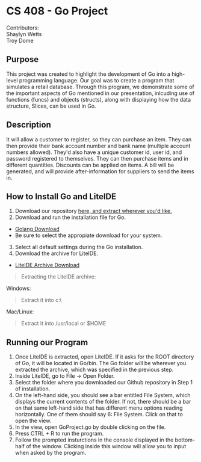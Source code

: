 # CS 408 - Go Project
Contributors:   
Shaylyn Wetts   
Troy Dome   

## Purpose   
This project was created to highlight the development of Go into a high-level programming language. Our goal was to create a program that simulates a retail database. Through this program, we demonstrate some of the important aspects of Go mentioned in our presentation, inlcuding use of functions (funcs) and objects (structs), along with displaying how the data structure, Slices, can be used in Go.   
   
## Description   
It will allow a customer to register, so they can purchase an item. They can then provide their bank account number and bank name (multiple account numbers allowed). They'd also have a unique customer id, user id, and password registered to themselves. They can then purchase items and in different quantities. Discounts can be applied on items. A bill will be generated, and will provide after-information for suppliers to send the items in.   

## How to Install Go and LiteIDE   
1. Download our repository [here, and extract wherever you'd like.](https://github.com/tddome/GoProject/archive/master.zip)   
2. Download and run the installation file for Go.
  * [Golang Download](https://golang.org/dl/)   
  * Be sure to select the appropiate download for your system.   
3. Select all default settings during the Go installation.       
4. Download the archive for LiteIDE.   
  * [LiteIDE Archive Download](https://sourceforge.net/projects/liteide/files/)   

> Extracting the LiteIDE archive:

Windows:   

> Extract it into c:\

Mac/Linux:   

> Extract it into /usr/local or $HOME   

## Running our Program   
1. Once LiteIDE is extracted, open LiteIDE. If it asks for the ROOT directory of Go, it will be located in Go/bin. The Go folder will be wherever you extracted the archive, which was specified in the previous step.   
2. Inside LiteIDE, go to File -> Open Folder.   
3. Select the folder where you downloaded our Github repository in Step 1 of installation.   
8. On the left-hand side, you should see a bar entitled File System, which displays the current contents of the folder. If not, there should be a bar on that same left-hand side that has different menu options reading horizontally. One of them should say 6: File System. Click on that to open the view.   
9. In the view, open GoProject.go by double clicking on the file.
10. Press CTRL + R to run the program.   
11. Follow the prompted insturctions in the console displayed in the bottom-half of the window. Clicking inside this window will allow you to input when asked by the program.